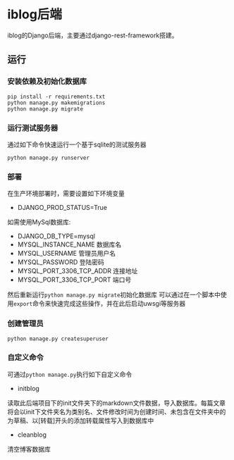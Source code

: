 # iblog后端
iblog的Django后端，主要通过django-rest-framework搭建。

## 运行
### 安装依赖及初始化数据库
```
pip install -r requirements.txt
python manage.py makemigrations
python manage.py migrate
```

### 运行测试服务器
通过如下命令快速运行一个基于sqlite的测试服务器
```
python manage.py runserver 
```

### 部署
在生产环境部署时，需要设置如下环境变量
- DJANGO_PROD_STATUS=True 

如需使用MySql数据库:
- DJANGO_DB_TYPE=mysql
- MYSQL_INSTANCE_NAME 数据库名
- MYSQL_USERNAME 管理员用户名
- MYSQL_PASSWORD 登陆密码
- MYSQL_PORT_3306_TCP_ADDR 连接地址
- MYSQL_PORT_3306_TCP_PORT 端口号

然后重新运行`python manage.py migrate`初始化数据库
可以通过在一个脚本中使用`export`命令来快速完成这些操作，并在此后启动uwsgi等服务器

### 创建管理员
```
python manage.py createsuperuser
```

### 自定义命令
可通过`python manage.py`执行如下自定义命令 
- initblog

读取此后端项目下的init文件夹下的markdown文件数据，导入数据库。每篇文章将会以init下文件夹名为类别名、文件修改时间为创建时间、未包含在文件夹中的为草稿、以[转载]开头的添加转载属性写入到数据库中

- cleanblog

清空博客数据库
